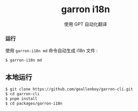 <div align="center"><a name="readme-top"></a>

<h1>garron i18n</h1>

使用 GPT 自动化翻译

</div>

### 运行

使用 `garron-i18n md` 命令自动生成 i18n 文件 :

```shell
$ garron-i18n md
```

## 本地运行

```bash
$ git clone https://github.com/geallenboy/garron-cli.git
$ cd garron-cli
$ pnpm install
$ cd packages/garron-i18n
```
